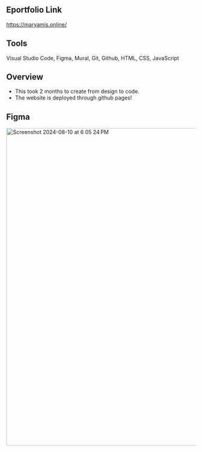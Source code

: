 ## **Eportfolio Link**
https://maryamis.online/

## **Tools**
Visual Studio Code, Figma, Mural, Git, Github, HTML, CSS, JavaScript <br>


## **Overview**
- This took 2 months to create from design to code. <br>
- The website is deployed through github pages! <br>

## **Figma**
<img width="842" alt="Screenshot 2024-08-10 at 6 05 24 PM" src="https://github.com/user-attachments/assets/13b549de-1930-4a67-aed4-27e0cff56b4f">
